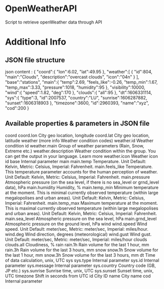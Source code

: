 # OpenWeatherAPI
Script to retrieve openWeather data through API

# Additional Info

## JSON file structure

 json content :
{
   "coord":{
      "lon":6.02,
      "lat":49.95
   },
   "weather":[
      {
         "id":804,
         "main":"Clouds",
         "description":"overcast clouds",
         "icon":"04n"
      }
   ],
   "base":"stations",
   "main":{
      "temp":2.69,
      "feels_like":-0.26,
      "temp_min":1.67,
      "temp_max":3.33,
      "pressure":1018,
      "humidity":95
   },
   "visibility":10000,
   "wind":{
      "speed":1.82,
      "deg":170
   },
   "clouds":{
      "all":95
   },
   "dt":1606331114,
   "sys":{
      "type":3,
      "id":2007537,
      "country":"LU",
      "sunrise":1606287882,
      "sunset":1606318903
   },
   "timezone":3600,
   "id":2960393,
   "name":"xyz",
   "cod":200
}

## Available properties & parameters in JSON file
coord
coord.lon City geo location, longitude
coord.lat City geo location, latitude
weather (more info Weather condition codes)
weather.id Weather condition id
weather.main Group of weather parameters (Rain, Snow, Extreme etc.)
weather.description Weather condition within the group. You can get the output in your language. Learn more
weather.icon Weather icon id
base Internal parameter
main
main.temp Temperature. Unit Default: Kelvin, Metric: Celsius, Imperial: Fahrenheit.
main.feels_like Temperature. This temperature parameter accounts for the human perception of weather. Unit Default: Kelvin, Metric: Celsius, Imperial: Fahrenheit.
main.pressure Atmospheric pressure (on the sea level, if there is no sea_level or grnd_level data), hPa
main.humidity Humidity, %
main.temp_min Minimum temperature at the moment. This is minimal currently observed temperature (within large megalopolises and urban areas). Unit Default: Kelvin, Metric: Celsius, Imperial: Fahrenheit.
main.temp_max Maximum temperature at the moment. This is maximal currently observed temperature (within large megalopolises and urban areas). Unit Default: Kelvin, Metric: Celsius, Imperial: Fahrenheit.
main.sea_level Atmospheric pressure on the sea level, hPa
main.grnd_level Atmospheric pressure on the ground level, hPa
wind
wind.speed Wind speed. Unit Default: meter/sec, Metric: meter/sec, Imperial: miles/hour.
wind.deg Wind direction, degrees (meteorological)
wind.gust Wind gust. Unit Default: meter/sec, Metric: meter/sec, Imperial: miles/hour
clouds
clouds.all Cloudiness, %
rain
rain.1h Rain volume for the last 1 hour, mm
rain.3h Rain volume for the last 3 hours, mm
snow
snow.1h Snow volume for the last 1 hour, mm
snow.3h Snow volume for the last 3 hours, mm
dt Time of data calculation, unix, UTC
sys
sys.type Internal parameter
sys.id Internal parameter
sys.message Internal parameter
sys.country Country code (GB, JP etc.)
sys.sunrise Sunrise time, unix, UTC
sys.sunset Sunset time, unix, UTC
timezone Shift in seconds from UTC
id City ID
name City name
cod Internal parameter
